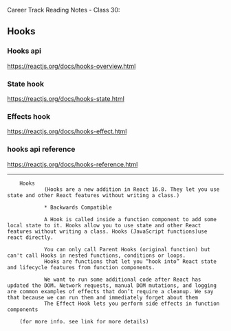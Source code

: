 Career Track Reading Notes - Class 30:
## Hooks

### Hooks api
https://reactjs.org/docs/hooks-overview.html

### State hook
https://reactjs.org/docs/hooks-state.html

### Effects hook
https://reactjs.org/docs/hooks-effect.html

### hooks api reference
https://reactjs.org/docs/hooks-reference.html

--- 
        Hooks
                (Hooks are a new addition in React 16.8. They let you use state and other React features without writing a class.)
                
                * Backwards Compatible

                A Hook is called inside a function component to add some local state to it. Hooks allow you to use state and other React features without writing a class. Hooks (JavaScript functions)use react directly.

                You can only call Parent Hooks (original function) but can't call Hooks in nested functions, conditions or loops.
                Hooks are functions that let you “hook into” React state and lifecycle features from function components. 

                We want to run some additional code after React has updated the DOM. Network requests, manual DOM mutations, and logging are common examples of effects that don’t require a cleanup. We say that because we can run them and immediately forget about them
                The Effect Hook lets you perform side effects in function components

        (for more info. see link for more details)

